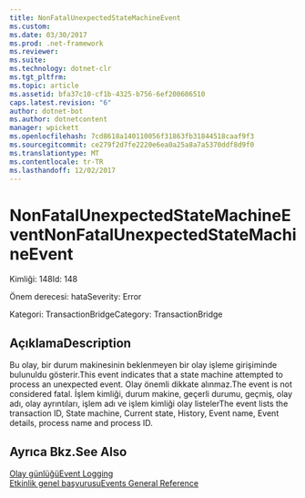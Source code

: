 ```yaml
---
title: NonFatalUnexpectedStateMachineEvent
ms.custom: 
ms.date: 03/30/2017
ms.prod: .net-framework
ms.reviewer: 
ms.suite: 
ms.technology: dotnet-clr
ms.tgt_pltfrm: 
ms.topic: article
ms.assetid: bfa37c10-cf1b-4325-b756-6ef200606510
caps.latest.revision: "6"
author: dotnet-bot
ms.author: dotnetcontent
manager: wpickett
ms.openlocfilehash: 7cd8618a140110056f31863fb31844518caaf9f3
ms.sourcegitcommit: ce279f2d7fe2220e6ea0a25a8a7a5370ddf8d9f0
ms.translationtype: MT
ms.contentlocale: tr-TR
ms.lasthandoff: 12/02/2017
---
```

# <a name="nonfatalunexpectedstatemachineevent"></a><span data-ttu-id="3eff2-102">NonFatalUnexpectedStateMachineEvent</span><span class="sxs-lookup"><span data-stu-id="3eff2-102">NonFatalUnexpectedStateMachineEvent</span></span>
<span data-ttu-id="3eff2-103">Kimliği: 148</span><span class="sxs-lookup"><span data-stu-id="3eff2-103">Id: 148</span></span>  
  
 <span data-ttu-id="3eff2-104">Önem derecesi: hata</span><span class="sxs-lookup"><span data-stu-id="3eff2-104">Severity: Error</span></span>  
  
 <span data-ttu-id="3eff2-105">Kategori: TransactionBridge</span><span class="sxs-lookup"><span data-stu-id="3eff2-105">Category: TransactionBridge</span></span>  
  
## <a name="description"></a><span data-ttu-id="3eff2-106">Açıklama</span><span class="sxs-lookup"><span data-stu-id="3eff2-106">Description</span></span>  
 <span data-ttu-id="3eff2-107">Bu olay, bir durum makinesinin beklenmeyen bir olay işleme girişiminde bulunuldu gösterir.</span><span class="sxs-lookup"><span data-stu-id="3eff2-107">This event indicates that a state machine attempted to process an unexpected event.</span></span> <span data-ttu-id="3eff2-108">Olay önemli dikkate alınmaz.</span><span class="sxs-lookup"><span data-stu-id="3eff2-108">The event is not considered fatal.</span></span> <span data-ttu-id="3eff2-109">İşlem kimliği, durum makine, geçerli durumu, geçmiş, olay adı, olay ayrıntıları, işlem adı ve işlem kimliği olay listeler</span><span class="sxs-lookup"><span data-stu-id="3eff2-109">The event lists the transaction ID, State machine, Current state, History, Event name, Event details, process name and process ID.</span></span>  
  
## <a name="see-also"></a><span data-ttu-id="3eff2-110">Ayrıca Bkz.</span><span class="sxs-lookup"><span data-stu-id="3eff2-110">See Also</span></span>  
 [<span data-ttu-id="3eff2-111">Olay günlüğü</span><span class="sxs-lookup"><span data-stu-id="3eff2-111">Event Logging</span></span>](../../../../../docs/framework/wcf/diagnostics/event-logging/index.md)  
 [<span data-ttu-id="3eff2-112">Etkinlik genel başvurusu</span><span class="sxs-lookup"><span data-stu-id="3eff2-112">Events General Reference</span></span>](../../../../../docs/framework/wcf/diagnostics/event-logging/events-general-reference.md)
